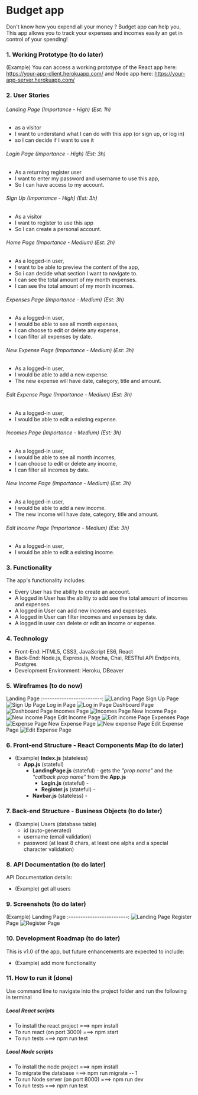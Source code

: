 # Budget app

Don't know how you expend all your money ? Budget app can help you, This app allows you to track your expenses and incomes easily an get in control of your spending!

### 1. Working Prototype (to do later)

(Example) You can access a working prototype of the React app here: https://your-app-client.herokuapp.com/ and Node app here: https://your-app-server.herokuapp.com/

### 2. User Stories

###### Landing Page (Importance - High) (Est: 1h)

- as a visitor
- I want to understand what I can do with this app (or sign up, or log in)
- so I can decide if I want to use it

###### Login Page (Importance - High) (Est: 3h)

- As a returning register user
- I want to enter my password and username to use this app,
- So I can have access to my account.

###### Sign Up (Importance - High) (Est: 3h)

- As a visitor
- I want to register to use this app
- So I can create a personal account.

###### Home Page (Importance - Medium) (Est: 2h)

- As a logged-in user,
- I want to be able to preview the content of the app,
- So i can decide what section I want to navigate to.
- I can see the total amount of my month expenses.
- I can see the total amount of my month incomes.

###### Expenses Page (Importance - Medium) (Est: 3h)

- As a logged-in user,
- I would be able to see all month expenses,
- I can choose to edit or delete any expense,
- I can filter all expenses by date.

###### New Expense Page (Importance - Medium) (Est: 3h)

- As a logged-in user,
- I would be able to add a new expense.
- The new expense will have date, category, title and amount.

###### Edit Expense Page (Importance - Medium) (Est: 3h)

- As a logged-in user,
- I would be able to edit a existing expense.

###### Incomes Page (Importance - Medium) (Est: 3h)

- As a logged-in user,
- I would be able to see all month incomes,
- I can choose to edit or delete any income,
- I can filter all incomes by date.

###### New Income Page (Importance - Medium) (Est: 3h)

- As a logged-in user,
- I would be able to add a new income.
- The new income will have date, category, title and amount.

###### Edit Income Page (Importance - Medium) (Est: 3h)

- As a logged-in user,
- I would be able to edit a existing income.

### 3. Functionality

The app's functionality includes:

- Every User has the ability to create an account.
- A logged in User has the ability to add see the total amount of incomes and expenses.
- A logged in User can add new incomes and expenses.
- A logged in User can filter incomes and expenses by date.
- A logged in user can delete or edit an income or expense.

### 4. Technology

- Front-End: HTML5, CSS3, JavaScript ES6, React
- Back-End: Node.js, Express.js, Mocha, Chai, RESTful API Endpoints, Postgres
- Development Environment: Heroku, DBeaver

### 5. Wireframes (to do now)

Landing Page
:-------------------------:
![Landing Page](github-images/wireframes/Budget-app-landigpage.png)
Sign Up Page
![Sign Up Page](/github-images/wireframes/Budget-app-signup.png)
Log in Page
![Log in Page](/github-images/wireframes/Budget-app-login.png)
Dashboard Page
![Dashboard Page](/github-images/wireframes/Budget-app-home-page.png)
Incomes Page
![Incomes Page](/github-images/wireframes/Budget-app-incomes-page.png)
New Income Page
![New income Page](/github-images/wireframes/Budget-app-new-income.png)
Edit Income Page
![Edit income Page](/github-images/wireframes/Budget-app-edit-income.png)
Expenses Page
![Expense Page](/github-images/wireframes/Budget-app-expenses.png)
New Expense Page
![New expense Page](github-images/wireframes/Budget-app-new-expense.png)
Edit Expense Page
![Edit Expense Page](/github-images/wireframes/Budget-app-edit-expense.png)

### 6. Front-end Structure - React Components Map (to do later)

- (Example) **Index.js** (stateless)
  - **App.js** (stateful)
    - **LandingPage.js** (stateful) - gets the _"prop name"_ and the _"callback prop name"_ from the **App.js**
      - **Login.js** (stateful) -
      - **Register.js** (stateful) -
    - **Navbar.js** (stateless) -

### 7. Back-end Structure - Business Objects (to do later)

- (Example) Users (database table)
  - id (auto-generated)
  - username (email validation)
  - password (at least 8 chars, at least one alpha and a special character validation)

### 8. API Documentation (to do later)

API Documentation details:

- (Example) get all users

### 9. Screenshots (to do later)

(Example) Landing Page
:-------------------------:
![Landing Page](/github-images/screenshots/landing-page-screenshot.png)
Register Page
![Register Page](/github-images/screenshots/register-page-screenshot.png)

### 10. Development Roadmap (to do later)

This is v1.0 of the app, but future enhancements are expected to include:

- (Example) add more functionality

### 11. How to run it (done)

Use command line to navigate into the project folder and run the following in terminal

##### Local React scripts

- To install the react project ===> npm install
- To run react (on port 3000) ===> npm start
- To run tests ===> npm run test

##### Local Node scripts

- To install the node project ===> npm install
- To migrate the database ===> npm run migrate -- 1
- To run Node server (on port 8000) ===> npm run dev
- To run tests ===> npm run test
